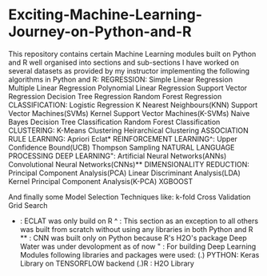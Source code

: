 # Exciting-Machine-Learning-Journey-on-Python-and-R
This repository contains certain Machine Learning modules built on Python and R well organised into sections and sub-sections
I have worked on several datasets as provided by my instructor implementing the following algorithms in Python and R:
  REGRESSION:
    Simple Linear Regression
    Multiple Linear Regression
    Polynomial Linear Regression
    Support Vector Regression
    Decision Tree Regression
    Random Forest Regression
  CLASSIFICATION:
    Logistic Regression
    K Nearest Neighbours(KNN)
    Support Vector Machines(SVMs)
    Kernel Support Vector Machines(K-SVMs)
    Naive Bayes
    Decision Tree Classification
    Random Forest Classification
  CLUSTERING:
    K-Means Clustering
    Heirarchical Clustering
   ASSOCIATION RULE LEARNING:
    Apriori
    Eclat*
  REINFORCEMENT LEARNING^:
    Upper Confidence Bound(UCB)
    Thompson Sampling
  NATURAL LANGUAGE PROCESSING
  DEEP LEARNING":
    Artificial Neural Networks(ANNs)
    Convolutional Neural Networks(CNNs)**
  DIMENSIONALITY REDUCTION:
    Principal Component Analysis(PCA)
    Linear Discriminant Analysis(LDA)
    Kernel Principal Component Analysis(K-PCA)
   XGBOOST
   
   And finally some Model Selection Techniques like:
    k-fold Cross Validation
    Grid Search
    
   *  : ECLAT was only build on R
   ^  : This section as an exception to all others was built from scratch without using any libraries in both Python and R
   ** : CNN was built only on Python because R's H2O's package Deep Water was under devolopment as of now
   "  : For building Deep Learning Modules following libraries and packages were used:
         (.) PYTHON: Keras Library on TENSORFLOW backend
         (.)R     : H2O Library
    
    
    
   
   
  
    
    
